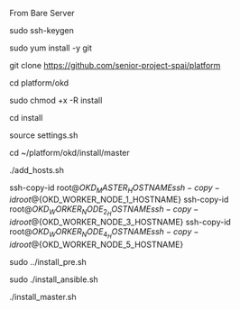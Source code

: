 From Bare Server

sudo ssh-keygen

sudo yum install -y git

git clone https://github.com/senior-project-spai/platform

cd platform/okd

sudo chmod +x -R install

cd install

source settings.sh

cd ~/platform/okd/install/master

./add_hosts.sh

ssh-copy-id root@${OKD_MASTER_HOSTNAME}
ssh-copy-id root@${OKD_WORKER_NODE_1_HOSTNAME}
ssh-copy-id root@${OKD_WORKER_NODE_2_HOSTNAME}
ssh-copy-id root@${OKD_WORKER_NODE_3_HOSTNAME}
ssh-copy-id root@${OKD_WORKER_NODE_4_HOSTNAME}
ssh-copy-id root@${OKD_WORKER_NODE_5_HOSTNAME}

sudo ../install_pre.sh

sudo ./install_ansible.sh

./install_master.sh